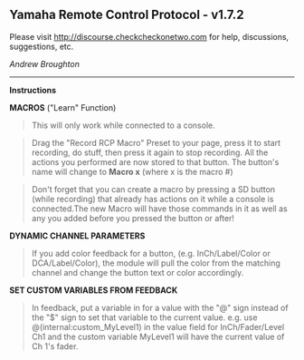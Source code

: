## Yamaha Remote Control Protocol - v1.7.2

Please visit http://discourse.checkcheckonetwo.com for help, discussions, suggestions, etc.

*Andrew Broughton*

---

**Instructions**

**MACROS** ("Learn" Function)

>This will only work while connected to a console.

>Drag the "Record RCP Macro" Preset to your page, press it to start recording, do stuff, then press it again to stop recording. All the actions you performed are now stored to that button. The button's name will change to **Macro x** (where x is the macro #)

>Don't forget that you can create a macro by pressing a SD button (while recording) that already has actions on it while a console is connected.The new Macro will have those commands in it as well as any you added before you pressed the button or after!

**DYNAMIC CHANNEL PARAMETERS**

>If you add color feedback for a button, (e.g. InCh/Label/Color or DCA/Label/Color), the module will pull the color from the matching channel and change the button text or color accordingly.

**SET CUSTOM VARIABLES FROM FEEDBACK**
>In feedback, put a variable in for a value with the "@" sign instead of the "$" sign to set that variable to the current value. e.g. use @(internal:custom_MyLevel1) in the value field for InCh/Fader/Level Ch1 and the custom variable MyLevel1 will have the current value of Ch 1's fader.